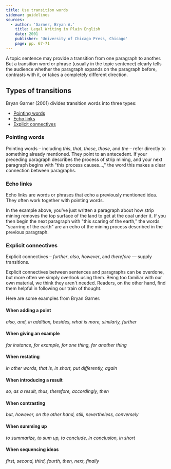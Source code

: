 ```yaml
---
title: Use transition words
sidenav: guidelines
sources:
  - author: 'Garner, Bryan A.'
    title: Legal Writing in Plain English
    date: 2001
    publisher: 'University of Chicago Press, Chicago'
    page: pp. 67-71
---
```


A topic sentence may provide a transition from one paragraph to another. But a transition word or phrase (usually in the topic sentence) clearly tells the audience whether the paragraph expands on the paragraph before, contrasts with it, or takes a completely different direction.

## Types of transitions

Bryan Garner (2001) divides transition words into three types:

- [Pointing words](#pointing-words)
- [Echo links](#echo-links)
- [Explicit connectives](#explicit-connectives)

### Pointing words

Pointing words – including _this_, _that_, _these_, _those_, and _the_ – refer directly to something already mentioned. They point to an antecedent. If your preceding paragraph describes the process of strip mining, and your next paragraph begins with "this process causes...," the word this makes a clear connection between paragraphs.

### Echo links

Echo links are words or phrases that echo a previously mentioned idea. They often work together with pointing words.

In the example above, you've just written a paragraph about how strip mining removes the top surface of the land to get at the coal under it. If you then begin the next paragraph with "this scaring of the earth," the words "scarring of the earth" are an echo of the mining process described in the previous paragraph.

### Explicit connectives

Explicit connectives – _further_, _also_, _however_, and _therefore_ — supply transitions.

Explicit connectives between sentences and paragraphs can be overdone, but more often we simply overlook using them. Being too familiar with our own material, we think they aren't needed. Readers, on the other hand, find them helpful in following our train of thought.

Here are some examples from Bryan Garner.

#### When adding a point

_also, and, in addition, besides, what is more, similarly, further_

#### When giving an example

_for instance, for example, for one thing, for another thing_

#### When restating

_in other words, that is, in short, put differently, again_

#### When introducing a result

_so, as a result, thus, therefore, accordingly, then_

#### When contrasting

_but, however, on the other hand, still, nevertheless, conversely_

#### When summing up

_to summarize, to sum up, to conclude, in conclusion, in short_

#### When sequencing ideas

_first, second, third, fourth, then, next, finally_
